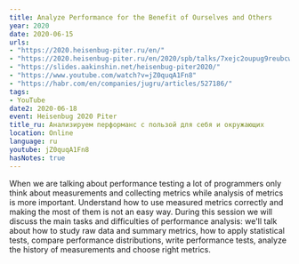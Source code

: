 ```yaml
---
title: Analyze Performance for the Benefit of Ourselves and Others
year: 2020
date: 2020-06-15
urls:
- "https://2020.heisenbug-piter.ru/en/"
- "https://2020.heisenbug-piter.ru/en/2020/spb/talks/7xejc2oupug9reubcwjijo/"
- "https://slides.aakinshin.net/heisenbug-piter2020/"
- "https://www.youtube.com/watch?v=jZ0quqA1Fn8"
- "https://habr.com/en/companies/jugru/articles/527186/"
tags:
- YouTube
date2: 2020-06-18
event: Heisenbug 2020 Piter
title_ru: Анализируем перформанс с пользой для себя и окружающих
location: Online
language: ru
youtube: jZ0quqA1Fn8
hasNotes: true
---
```


When we are talking about performance testing a lot of programmers only think about measurements and collecting metrics while analysis of metrics is more important. Understand how to use measured metrics correctly and making the most of them is not an easy way. During this session we will discuss the main tasks and difficulties of performance analysis: we'll talk about how to study raw data and summary metrics, how to apply statistical tests, compare performance distributions, write performance tests, analyze the history of measurements and choose right metrics.
